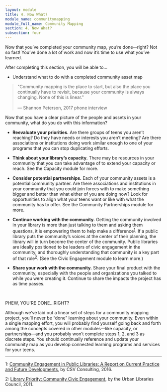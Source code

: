 ```yaml
---
layout: module
title: 4. Now What?
module_name: communitymapping
module_full_name: Community Mapping
section: 4. Now What? 
subsection: four
---
```



Now that you’ve completed your community map, you’re done--right? Not so fast! You’ve done a lot of work and now it’s time to use what you’ve learned.

<div class="objectives">
	<p>After completing this section, you will be able to...</p>
<ul>
<li>Understand what to do with a completed community asset map</li>
</ul>
</div>

>"Community mapping is the place to start, but also the place you continually have to revisit, because your community is always changing. None of this is linear."<br/><br/>— Shannon Peterson, 2017 phone interview 

Now that you have a clear picture of the people and assets in your community, what do you do with this information?  

- **Reevaluate your priorities.** Are there groups of teens you aren’t reaching? Do they have needs or interests you aren’t meeting? Are there associations or institutions doing work similar enough to one of your programs that you can stop duplicating efforts.  

- **Think about your library’s capacity.** There may be resources in your community that you can take advantage of to extend your capacity or reach. See the Capacity module for more.  

- **Consider potential partnerships.** Each of your community assets is a potential community partner. Are there associations and institutions in your community that you could join forces with to make something bigger and better than what either of you are doing now? Look for opportunities to align what your teens want or like with what the community has to offer. See the Community Partnerships module for more.  

- **Continue working with the community.** Getting the community involved in your library is more than just talking to them and asking them questions, it is empowering them to help make a difference<sup>[1](#fn1)</sup>. If a public library puts the community’s voices at the center of their planning, the library will in turn become the center of the community. Public libraries are ideally positioned to be leaders of civic engagement in the community, and thoroughly understanding that community is a key part of that role<sup>[2](#fn2)</sup>. (See the Civic Engagement module to learn more.) 

- **Share your work with the community.** Share your final product with the community, especially with the people and organizations you talked to while you were creating it. Continue to share the impacts the project has as time passes.
<br>
<div class="tips">  
  <p><span class="box-title">PHEW, YOU'RE DONE...RIGHT?</span></p>
<p>Although we’ve laid out a linear set of steps for a community mapping project, you’ll never be “done” learning about your community. Even within a single mapping effort, you will probably find yourself going back and forth among the concepts covered in other modules—like capacity, or partnerships—and you probably won’t complete steps 1, 2, and 3 as discrete steps. You should continually reference and update your community map as you develop connected learning programs and services for your teens. 
</p>
  </div>

<hr/>

<a name="fn1">1</a>: [Community Engagement in Public Libraries: A Report on Current Practice and Future Developments](http://webarchive.nationalarchives.gov.uk/20080727054209/http://www.mla.gov.uk/resources/assets//C/community_engagement_report_9654.pdf), by CSV Consulting, 2016.

<a name="fn2">2</a>: [Library Priority: Community Civic Engagement](https://www.urbanlibraries.org/filebin/pdfs/ULC_Leadership_Brief_II_Full_4Pages.pdf), by the Urban Libraries Council, 2011.